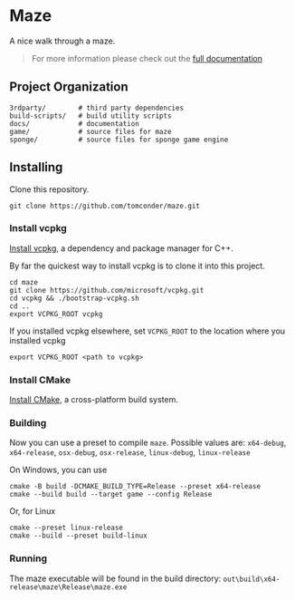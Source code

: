 # Maze

A nice walk through a maze.

> For more information please check out the [full documentation](https://tomconder.github.io/maze/)

## Project Organization

    3rdparty/        # third party dependencies
    build-scripts/   # build utility scripts
    docs/            # documentation
    game/            # source files for maze
    sponge/          # source files for sponge game engine

## Installing

Clone this repository.

```
git clone https://github.com/tomconder/maze.git
```

### Install vcpkg
[Install vcpkg](https://github.com/microsoft/vcpkg#getting-started), a dependency and package manager for C++.

By far the quickest way to install vcpkg is to clone it into this project.
```
cd maze
git clone https://github.com/microsoft/vcpkg.git
cd vcpkg && ./bootstrap-vcpkg.sh
cd ..
export VCPKG_ROOT vcpkg
```

If you installed vcpkg elsewhere, set `VCPKG_ROOT` to the location where you installed vcpkg
```
export VCPKG_ROOT <path to vcpkg>
```

### Install CMake
[Install CMake](https://cmake.org/install/), a cross-platform build system.

### Building
Now you can use a preset to compile `maze`. Possible values
are: `x64-debug`, `x64-release`, `osx-debug`, `osx-release`, `linux-debug`, `linux-release`

On Windows, you can use

```
cmake -B build -DCMAKE_BUILD_TYPE=Release --preset x64-release
cmake --build build --target game --config Release
```

Or, for Linux

```
cmake --preset linux-release
cmake --build --preset build-linux
```

### Running
The maze executable will be found in the build directory: `out\build\x64-release\maze\Release\maze.exe`
